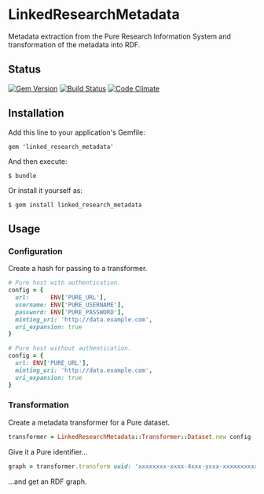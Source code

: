 # LinkedResearchMetadata

Metadata extraction from the Pure Research Information System and transformation of the metadata into RDF.

## Status

[![Gem Version](https://badge.fury.io/rb/linked_research_metadata.svg)](https://badge.fury.io/rb/linked_research_metadata)
[![Build Status](https://semaphoreci.com/api/v1/aalbinclark/linked_research_metadata/branches/master/badge.svg)](https://semaphoreci.com/aalbinclark/linked_research_metadata)
[![Code Climate](https://codeclimate.com/github/lulibrary/linked_research_metadata/badges/gpa.svg)](https://codeclimate.com/github/lulibrary/linked_research_metadata)

## Installation

Add this line to your application's Gemfile:

    gem 'linked_research_metadata'

And then execute:

    $ bundle

Or install it yourself as:

    $ gem install linked_research_metadata

## Usage

### Configuration

Create a hash for passing to a transformer.

```ruby
# Pure host with authentication.
config = {
  url:      ENV['PURE_URL'],
  username: ENV['PURE_USERNAME'],
  password: ENV['PURE_PASSWORD'],
  minting_uri: 'http://data.example.com',
  uri_expansion: true
}
```

```ruby
# Pure host without authentication.
config = {
  url: ENV['PURE_URL'],
  minting_uri: 'http://data.example.com',
  uri_expansion: true
}
```

### Transformation

Create a metadata transformer for a Pure dataset.

```ruby
transformer = LinkedResearchMetadata::Transformer::Dataset.new config
```

Give it a Pure identifier...

```ruby
graph = transformer.transform uuid: 'xxxxxxxx-xxxx-4xxx-yxxx-xxxxxxxxxxxx'
```

...and get an RDF graph.
